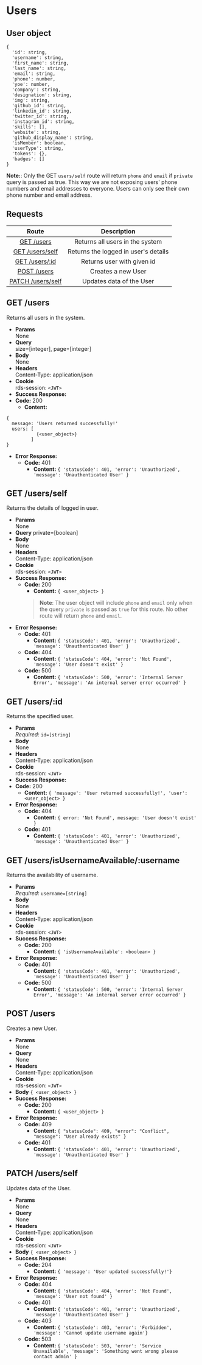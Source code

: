 # Users

## User object

```
{
  'id': string,
  'username': string,
  'first_name': string,
  'last_name': string,
  'email': string,
  'phone': number,
  'yoe': number,
  'company': string,
  'designation': string,
  'img': string,
  'github_id': string,
  'linkedin_id': string,
  'twitter_id': string,
  'instagram_id': string,
  'skills': [],
  'website': string,
  'github_display_name': string,
  'isMember': boolean,
  'userType': string,
  'tokens': {},
  'badges': []
}
```
**Note:**: Only the GET `users/self` route will return `phone` and `email` if `private` query is passed as true. This way we are not exposing users' phone numbers and email addresses to everyone. Users can only see their own phone number and email address.


## **Requests**

|                 Route                 |             Description              |
| :-----------------------------------: | :----------------------------------: |
|       [GET /users](#get-users)        |   Returns all users in the system    |
|   [GET /users/self](#get-usersSelf)   | Returns the logged in user's details |
|    [GET /users/:id](#get-usersid)     |      Returns user with given id      |
|      [POST /users](#post-users)       |          Creates a new User          |
| [PATCH /users/self](#patch-usersself) |       Updates data of the User       |


## **GET /users**

Returns all users in the system.

- **Params**  
  None
- **Query**  
  size=[integer], page=[integer]
- **Body**  
  None
- **Headers**  
  Content-Type: application/json
- **Cookie**  
  rds-session: `<JWT>`
- **Success Response:**
- **Code:** 200
  - **Content:**

```
{
  message: 'Users returned successfully!'
  users: [
           {<user_object>}
         ]
}
```

- **Error Response:**
  - **Code:** 401
    - **Content:** `{ 'statusCode': 401, 'error': 'Unauthorized', 'message': 'Unauthenticated User' }`

## **GET /users/self**

Returns the details of logged in user.

- **Params**  
  None
- **Query**
  private=[boolean]    
- **Body**  
  None
- **Headers**  
  Content-Type: application/json
- **Cookie**  
  rds-session: `<JWT>`
- **Success Response:**
  - **Code:** 200
    - **Content:** `{ <user_object> }`
    > **Note**: The user object will include `phone` and `email` only when the query `private` is passed as `true` for this route. No other route will return `phone` and `email`.
- **Error Response:**
  - **Code:** 401
    - **Content:** `{ 'statusCode': 401, 'error': 'Unauthorized', 'message': 'Unauthenticated User' }`
  - **Code:** 404
    - **Content:** `{ 'statusCode': 404, 'error': 'Not Found', 'message': 'User doesn't exist' }`
  - **Code:** 500
    - **Content:** `{ 'statusCode': 500, 'error': 'Internal Server Error', 'message': 'An internal server error occurred' }`

## **GET /users/:id**

Returns the specified user.

- **Params**  
  _Required:_ `id=[string]`
- **Body**  
  None
- **Headers**  
  Content-Type: application/json
- **Cookie**  
  rds-session: `<JWT>`
- **Success Response:**
- **Code:** 200
  - **Content:** `{ 'message': 'User returned successfully!', 'user': <user_object> }`
- **Error Response:**
  - **Code:** 404
    - **Content:** `{ error: 'Not Found', message: 'User doesn't exist' }`
  - **Code:** 401
    - **Content:** `{ 'statusCode': 401, 'error': 'Unauthorized', 'message': 'Unauthenticated User' }`

## **GET /users/isUsernameAvailable/:username**

Returns the availability of username.

- **Params**  
  _Required:_ `username=[string]`
- **Body**  
  None
- **Headers**  
  Content-Type: application/json
- **Cookie**  
  rds-session: `<JWT>`
- **Success Response:**
  - **Code:** 200
    - **Content:** `{ 'isUsernameAvailable': <boolean> }`
- **Error Response:**
  - **Code:** 401
    - **Content:** `{ 'statusCode': 401, 'error': 'Unauthorized', 'message': 'Unauthenticated User' }`
  - **Code:** 500
    - **Content:** `{ 'statusCode': 500, 'error': 'Internal Server Error', 'message': 'An internal server error occurred' }`


## **POST /users**

Creates a new User.

- **Params**  
  None
- **Query**  
  None
- **Headers**  
  Content-Type: application/json
- **Cookie**  
  rds-session: `<JWT>`
- **Body** `{ <user_object> }`
- **Success Response:**
  - **Code:** 200
    - **Content:** `{ <user_object> }`
- **Error Response:**
  - **Code:** 409
    - **Content:** `{ "statusCode": 409, "error": "Conflict", "message": "User already exists" }`
  - **Code:** 401
    - **Content:** `{ 'statusCode': 401, 'error': 'Unauthorized', 'message': 'Unauthenticated User' }`

## **PATCH /users/self**

Updates data of the User.

- **Params**  
  None
- **Query**  
  None
- **Headers**  
  Content-Type: application/json
- **Cookie**  
  rds-session: `<JWT>`
- **Body** `{ <user_object> }`
- **Success Response:**
  - **Code:** 204
    - **Content:** `{ 'message': 'User updated successfully!'}`
- **Error Response:**
  - **Code:** 404
    - **Content:** `{ 'statusCode': 404, 'error': 'Not Found', 'message': 'User not found' }`
  - **Code:** 401
    - **Content:** `{ 'statusCode': 401, 'error': 'Unauthorized', 'message': 'Unauthenticated User' }`
  - **Code:** 403
    - **Content:** `{ 'statusCode': 403, 'error': 'Forbidden', 'message': 'Cannot update username again'}`
  - **Code:** 503
    - **Content:** `{ 'statusCode': 503, 'error': 'Service Unavailable', 'message': 'Something went wrong please contact admin' }`
